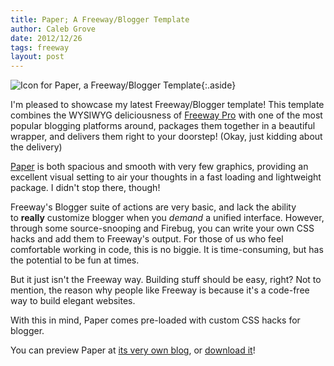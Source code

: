 ```yaml
---
title: Paper; A Freeway/Blogger Template
author: Caleb Grove
date: 2012/12/26
tags: freeway
layout: post
---
```

 
![Icon for Paper, a Freeway/Blogger Template](http://4.bp.blogspot.com/-aBNeyqxkkkU/UNub_8iBLjI/AAAAAAAACwA/uHGGXSAxLMQ/s200/PaperIcon@2x.png){:.aside}

I'm pleased to showcase my latest Freeway/Blogger template! This template combines the WYSIWYG deliciousness of [Freeway Pro](http://www.softpress.com/products/freeway-pro.html) with one of the most popular blogging platforms around, packages them together in a beautiful wrapper, and delivers them right to your doorstep! (Okay, just kidding about the delivery)  

[Paper](http://papertemplate.blogspot.com/) is both spacious and smooth with very few graphics, providing an excellent visual setting to air your thoughts in a fast loading and lightweight package. I didn't stop there, though!  

Freeway's Blogger suite of actions are very basic, and lack the ability to **really** customize blogger when you *demand* a unified interface. However, through some source-snooping and Firebug, you can write your own CSS hacks and add them to Freeway's output. For those of us who feel comfortable working in code, this is no biggie. It is time-consuming, but has the potential to be fun at times.  

But it just isn't the Freeway way. Building stuff should be easy, right? Not to mention, the reason why people like Freeway is because it's a code-free way to build elegant websites.  

With this in mind, Paper comes pre-loaded with custom CSS hacks for blogger.  

You can preview Paper at [its very own blog](http://papertemplate.blogspot.com/), or [download it](http://calebgrove.com/box/Paper.zip)!
